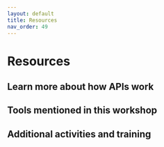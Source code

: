 ```yaml
---
layout: default
title: Resources
nav_order: 49
---
```


# Resources

## Learn more about how APIs work

## Tools mentioned in this workshop

## Additional activities and training
